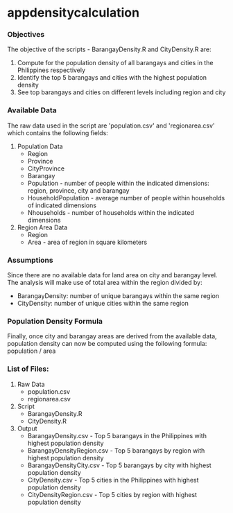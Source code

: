 # appdensitycalculation

### Objectives
The objective of the scripts - BarangayDensity.R and CityDensity.R are:
  1. Compute for the population density of all barangays and cities in the Philippines respectively
  2. Identify the top 5 barangays and cities with the highest population density
  3. See top barangays and cities on different levels including region and city

### Available Data
The raw data used in the script are 'population.csv' and 'regionarea.csv' which contains the following fields:
1. Population Data
    - Region 
    - Province
    - CityProvince
    - Barangay
    - Population - number of people within the indicated dimensions: region, province, city and barangay
    - HouseholdPopulation - average number of people within households of indicated dimensions
    - Nhouseholds - number of households within the indicated dimensions
2. Region Area Data
    - Region 
    - Area - area of region in square kilometers

### Assumptions
 Since there are no available data for land area on city and barangay level. The analysis will make use of total area within the region divided by:
   - BarangayDensity: number of unique barangays within the same region
   - CityDensity: number of unique cities within the same region  

### Population Density Formula
 Finally, once city and barangay areas are derived from the available data, population density can now be computed using the following formula: population / area
 
### List of Files:
1. Raw Data
    - population.csv
    - regionarea.csv
2. Script
    - BarangayDensity.R
    - CityDensity.R 
3. Output
    - BarangayDensity.csv - Top 5 barangays in the Philippines with highest population density
    - BarangayDensityRegion.csv - Top 5 barangays by region with highest population density
    - BarangayDensityCity.csv - Top 5 barangays by city with highest population density
    - CityDensity.csv - Top 5 cities in the Philippines with highest population density
    - CityDensityRegion.csv - Top 5 cities by region with highest population density

